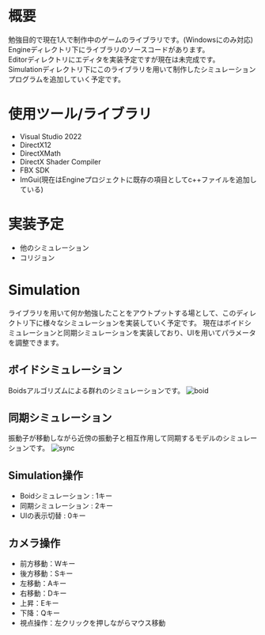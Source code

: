 # 概要
勉強目的で現在1人で制作中のゲームのライブラリです。(Windowsにのみ対応)  
Engineディレクトリ下にライブラリのソースコードがあります。  
Editorディレクトリにエディタを実装予定ですが現在は未完成です。  
Simulationディレクトリ下にこのライブラリを用いて制作したシミュレーションプログラムを追加していく予定です。

# 使用ツール/ライブラリ
- Visual Studio 2022
- DirectX12
- DirectXMath
- DirectX Shader Compiler
- FBX SDK
- ImGui(現在はEngineプロジェクトに既存の項目としてc++ファイルを追加している)

# 実装予定
- 他のシミュレーション
- コリジョン

# Simulation
ライブラリを用いて何か勉強したことをアウトプットする場として、このディレクトリ下に様々なシミュレーションを実装していく予定です。
現在はボイドシミュレーションと同期シミュレーションを実装しており、UIを用いてパラメータを調整できます。  
## ボイドシミュレーション
Boidsアルゴリズムによる群れのシミュレーションです。
![boid](https://github.com/kokoro-kanade/Rizityo/assets/49611290/8a2441bf-9f57-446e-badf-c4d81b1228af)
## 同期シミュレーション
振動子が移動しながら近傍の振動子と相互作用して同期するモデルのシミュレーションです。
![sync](https://github.com/kokoro-kanade/Rizityo/assets/49611290/fcb07c8b-46f1-4632-b432-e42b45bd34a6)
## Simulation操作
- Boidシミュレーション : 1キー
- 同期シミュレーション : 2キー
- UIの表示切替 : 0キー
## カメラ操作
- 前方移動：Wキー
- 後方移動：Sキー
- 左移動：Aキー
- 右移動：Dキー
- 上昇：Eキー
- 下降：Qキー
- 視点操作：左クリックを押しながらマウス移動
